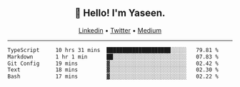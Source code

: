 <h2 align="center">👋 Hello! I'm Yaseen.</h2>
<p align="center">
  <a href="https://www.linkedin.com/in/yaseenkc/">Linkedin</a> •
  <a href="https://twitter.com/yaseeenkc">Twitter</a> •
  <a href="https://medium.com/@yaseen-kc">Medium</a>
</p>


<!--- 🔭 I’m currently working at []() as an  -->
<!--- - 💬 Ask me about **Javascript, React and Git** -->
<!--- - 📫 How to reach me: [@kc.yaseen](https://instagram.com/kc.yaseen) on Instagram -->
<!--- - ⚡ Fun fact: Big Fan of the :zap: emoji -->

-------

<!--START_SECTION:waka-->

```txt
TypeScript     10 hrs 31 mins  ████████████████████░░░░░   79.81 %
Markdown       1 hr 1 min      ██░░░░░░░░░░░░░░░░░░░░░░░   07.83 %
Git Config     19 mins         ▓░░░░░░░░░░░░░░░░░░░░░░░░   02.42 %
Text           18 mins         ▓░░░░░░░░░░░░░░░░░░░░░░░░   02.30 %
Bash           17 mins         ▓░░░░░░░░░░░░░░░░░░░░░░░░   02.22 %
```

<!--END_SECTION:waka-->
